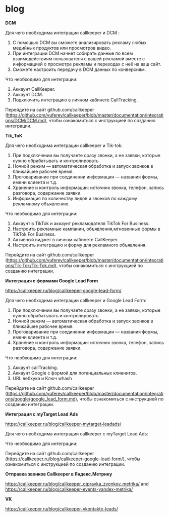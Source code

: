 # blog
**DCM**

Для чего необходима интеграции callkeeper и DCM :
1. С помощью DCM вы сможете анализировать рекламу любых медийных продуктов или просмотров видео.
2. При интеграции DCM начнет собирать данные по всем взаимодействиям пользователя с вашей рекламой вместе с информацией о просмотре рекламы и переходах с неё на ваш сайт.
3. Сможете настроить передачу в DCM данных по конверсиям.

Что необходимо для интеграции:
1. Аккаунт CallKeeper.
2. Аккаунт DCM.
3. Подключить интеграцию в личном кабинете CallTracking.

Перейдите на сайт github.com/callkeeper (https://github.com/yuferev/callkeeper/blob/master/documentation/integrations/DCM/DCM.md), чтобы ознакомиться с инструкцией по созданию интеграции.


**Tik_ToK**

Для чего необходима интеграции callkeeper и Tik-tok:
1. При подключении вы получаете сразу звонки, а не заявки, которые нужно обрабатывать и контролировать.
2. Ночной режим — автоматическая обработка и запуск звонков в ближайшее рабочее время.
3. Проговаривание при соединении информации — названия формы, имени клиента и т.д.
4. Хранение и контроль информации: источник звонка, телефон, запись разговора, содержание заявки.
5. Информация по количеству лидов и звонков по каждому рекламному объявлению.

Что необходимо для интеграции:
1. Аккаунт в TikTok и аккаунт рекламодателя TikTok For Business.
2. Настроить рекламные кампании, объявления,мгновенные формы в TikTok For Business.
3. Активный виджет в личном кабинете CallKeeper.
4. Настроить интеграцию и форму для рекламного объявления.


Перейдите на сайт github.com/callkeeper (https://github.com/yuferev/callkeeper/blob/master/documentation/integrations/Tik-Tok/Tik-Tok.md), чтобы ознакомиться с инструкцией по созданию интеграции.





**Интеграция с формами Google Lead Form**

https://callkeeper.ru/blog/callkeeper-google-lead-form/

Для чего необходима интеграции callkeeper и Google Lead Form:
1. При подключении вы получаете сразу звонки, а не заявки, которые нужно обрабатывать и контролировать.
2. Ночной режим — автоматическая обработка и запуск звонков в ближайшее рабочее время.
3. Проговаривание при соединении информации — названия формы, имени клиента и т.д.
4. Хранение и контроль информации: источник звонка, телефон, запись разговора, содержание заявки.

Что необходимо для интеграции:
1. Аккаунт callTracking.
2. Аккаунт Google с формой для потенциальных клиенитов.
3. URL вебхука и Ключ whash 

Перейдите на сайт github.com/callkeeper (https://github.com/yuferev/callkeeper/blob/master/documentation/integrations/google/google_lead_form.md), чтобы ознакомиться с инструкцией по созданию интеграции.



**Интеграция с myTarget Lead Ads**

https://callkeeper.ru/blog/callkeeper-mytarget-leadads/

Для чего необходима интеграции callkeeper с myTarget Lead Ads:





Что необходимо для интеграции:




Перейдите на сайт github.com/callkeeper (https://callkeeper.ru/blog/callkeeper-google-lead-form/), чтобы ознакомиться с инструкцией по созданию интеграции.




**Отправка звонков Callkeeper в Яндекс.Метрику**

https://callkeeper.ru/blog/callkeeper_otpravka_zvonkov_metrika/ and https://callkeeper.ru/blog/callkeeper-events-yandex-metrika/




**VK**

https://callkeeper.ru/blog/callkeeper-vkontakte-leads/
